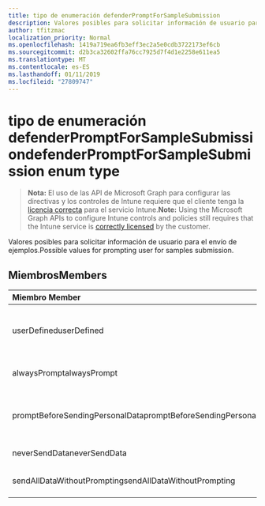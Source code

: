 ```yaml
---
title: tipo de enumeración defenderPromptForSampleSubmission
description: Valores posibles para solicitar información de usuario para el envío de ejemplos.
author: tfitzmac
localization_priority: Normal
ms.openlocfilehash: 1419a719ea6fb3eff3ec2a5e0cdb3722173ef6cb
ms.sourcegitcommit: d2b3ca32602ffa76cc7925d7f4d1e2258e611ea5
ms.translationtype: MT
ms.contentlocale: es-ES
ms.lasthandoff: 01/11/2019
ms.locfileid: "27809747"
---
```

# <a name="defenderpromptforsamplesubmission-enum-type"></a><span data-ttu-id="74616-103">tipo de enumeración defenderPromptForSampleSubmission</span><span class="sxs-lookup"><span data-stu-id="74616-103">defenderPromptForSampleSubmission enum type</span></span>

> <span data-ttu-id="74616-104">**Nota:** El uso de las API de Microsoft Graph para configurar las directivas y los controles de Intune requiere que el cliente tenga la [licencia correcta](https://go.microsoft.com/fwlink/?linkid=839381) para el servicio Intune.</span><span class="sxs-lookup"><span data-stu-id="74616-104">**Note:** Using the Microsoft Graph APIs to configure Intune controls and policies still requires that the Intune service is [correctly licensed](https://go.microsoft.com/fwlink/?linkid=839381) by the customer.</span></span>

<span data-ttu-id="74616-105">Valores posibles para solicitar información de usuario para el envío de ejemplos.</span><span class="sxs-lookup"><span data-stu-id="74616-105">Possible values for prompting user for samples submission.</span></span>
## <a name="members"></a><span data-ttu-id="74616-106">Miembros</span><span class="sxs-lookup"><span data-stu-id="74616-106">Members</span></span>
|<span data-ttu-id="74616-107">Miembro	</span><span class="sxs-lookup"><span data-stu-id="74616-107">Member</span></span>|<span data-ttu-id="74616-108">Valor</span><span class="sxs-lookup"><span data-stu-id="74616-108">Value</span></span>|<span data-ttu-id="74616-109">Description</span><span class="sxs-lookup"><span data-stu-id="74616-109">Description</span></span>|
|:---|:---|:---|
|<span data-ttu-id="74616-110">userDefined</span><span class="sxs-lookup"><span data-stu-id="74616-110">userDefined</span></span>|<span data-ttu-id="74616-111">0</span><span class="sxs-lookup"><span data-stu-id="74616-111">0</span></span>|<span data-ttu-id="74616-112">Definido por el usuario, valor predeterminado, sin intención.</span><span class="sxs-lookup"><span data-stu-id="74616-112">User Defined, default value, no intent.</span></span>|
|<span data-ttu-id="74616-113">alwaysPrompt</span><span class="sxs-lookup"><span data-stu-id="74616-113">alwaysPrompt</span></span>|<span data-ttu-id="74616-114">1</span><span class="sxs-lookup"><span data-stu-id="74616-114">1</span></span>|<span data-ttu-id="74616-115">Preguntar siempre.</span><span class="sxs-lookup"><span data-stu-id="74616-115">Always prompt.</span></span>|
|<span data-ttu-id="74616-116">promptBeforeSendingPersonalData</span><span class="sxs-lookup"><span data-stu-id="74616-116">promptBeforeSendingPersonalData</span></span>|<span data-ttu-id="74616-117">2</span><span class="sxs-lookup"><span data-stu-id="74616-117">2</span></span>|<span data-ttu-id="74616-118">Preguntar antes de enviar datos personales.</span><span class="sxs-lookup"><span data-stu-id="74616-118">Prompt before sending personal data.</span></span>|
|<span data-ttu-id="74616-119">neverSendData</span><span class="sxs-lookup"><span data-stu-id="74616-119">neverSendData</span></span>|<span data-ttu-id="74616-120">3</span><span class="sxs-lookup"><span data-stu-id="74616-120">3</span></span>|<span data-ttu-id="74616-121">No enviar nunca datos.</span><span class="sxs-lookup"><span data-stu-id="74616-121">Never send data.</span></span>|
|<span data-ttu-id="74616-122">sendAllDataWithoutPrompting</span><span class="sxs-lookup"><span data-stu-id="74616-122">sendAllDataWithoutPrompting</span></span>|<span data-ttu-id="74616-123">4</span><span class="sxs-lookup"><span data-stu-id="74616-123">4</span></span>|<span data-ttu-id="74616-124">Enviar todos los datos sin preguntar.</span><span class="sxs-lookup"><span data-stu-id="74616-124">Send all data without prompting.</span></span>|



